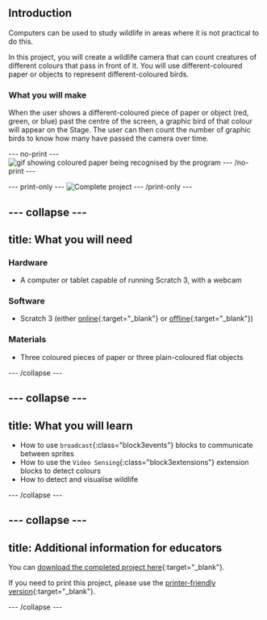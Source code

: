 ## Introduction

Computers can be used to study wildlife in areas where it is not practical to do this.

In this project, you will create a wildlife camera that can count creatures of different colours that pass in front of it. You will use different-coloured paper or objects to represent different-coloured birds.

### What you will make

When the user shows a different-coloured piece of paper or object (red, green, or blue) past the centre of the screen, a graphic bird of that colour will appear on the Stage. The user can then count the number of graphic birds to know how many have passed the camera over time.

--- no-print ---
![gif showing coloured paper being recognised by the program](images/showcase.gif)
--- /no-print ---

--- print-only ---
![Complete project](images/showcase_static.png)
--- /print-only ---

--- collapse ---
---
title: What you will need
---
### Hardware

+ A computer or tablet capable of running Scratch 3, with a webcam

### Software

+ Scratch 3 (either [online](https://scratch.mit.edu/){:target="_blank"} or [offline](https://scratch.mit.edu/download){:target="_blank"})

### Materials

+ Three coloured pieces of paper or three plain-coloured flat objects

--- /collapse ---

--- collapse ---
---
title: What you will learn
---

+ How to use `broadcast`{:class="block3events"} blocks to communicate between sprites
+ How to use the `Video Sensing`{:class="block3extensions"} extension blocks to detect colours
+ How to detect and visualise wildlife

--- /collapse ---

--- collapse ---
---
title: Additional information for educators
---

You can [download the completed project here](https://rpf.io/p/en/count-the-creatures-get){:target="_blank"}.

If you need to print this project, please use the [printer-friendly version](https://projects.raspberrypi.org/en/projects/count-the-creatures/print){:target="_blank"}.

--- /collapse ---
